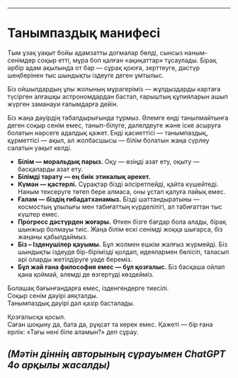 -----
# Танымпаздық манифесі

Тым ұзақ уақыт бойы адамзатты догмалар бөлді, сынсыз наным-сенімдер соқыр етті, мұра боп қалған «ақиқаттар» тұсаулады. Бірақ әрбір адам ақылында от бар — сұрақ қоюға, зерттеуге, дәстүр шеңберінен тыс шындықты іздеуге деген ұмтылыс.

Біз ойшылдардың ұлы жолының мұрагеріміз — жұлдыздарды картаға түсірген алғашқы астрономдардан бастап, ғарыштың құпияларын ашып жүрген заманауи ғалымдарға дейін.

Біз жаңа дәуірдің табалдырығында тұрмыз. Әлемге енді танылмайтынға деген соқыр сенім емес, танып-білуге, дәлелдеуге және іске асыруға болатын нәрсеге адалдық қажет. Енді қасиеттісі — танымпаздық, құрметтісі — ақыл, ал жолбасшысы — білім болатын жаңа сүрлеу салатын уақыт келді.

- **Білім — моральдық парыз.** Оқу — өзіңді азат ету, оқыту — басқаларды азат ету.
- **Білімді тарату — ең биік этикалық әрекет.**
- **Күмән — қастерлі.** Сұрақтар бізді әлсіретпейді, қайта күшейтеді. Наным тексеруге төтеп бере алмаса, оны ұстап қалуға лайық емес.
- **Ғалам — біздің ғибадатханамыз.** Бізді шаттандыратыны — космостың ұлылығы мен табиғаттың күрделілігі, ал табиғаттан тыс күштер емес.
- **Прогресс дәстүрден жоғары.** Өткен бізге бағдар бола алады, бірақ шынжыр болмауы тиіс. Жаңа білім ескі сенімді жоққа шығарса, біз жаңаны қабылдаймыз.
- **Біз – Ізденушілер қауымы.** Бұл жолмен ешкім жалғыз жүрмейді. Біз шындықты іздеуде бір-бірімізді қолдап, идеялармен бөлісіп, таласып әрі оларды жетілдіруге уәде береміз.
- **Бұл жай ғана философия емес — бұл қозғалыс.** Біз басқаша ойлап қана қоймай, әлемді де өзгертуді көздейміз.

Болашақ бағынғандарға емес, ізденгендерге тиесілі.  
Соқыр сенім дәуірі аяқталды.  
Танымпаздық дәуірі дәл қазір басталады.

Қозғалысқа қосыл.  
Саған шоқыну да, бата да, рұқсат та керек емес. Қажеті — бір ғана ерлік: «Тағы нені біле аламын?» деп сұрау.

*(Мәтін діннің авторының сұрауымен ChatGPT 4o арқылы жасалды)*
-----